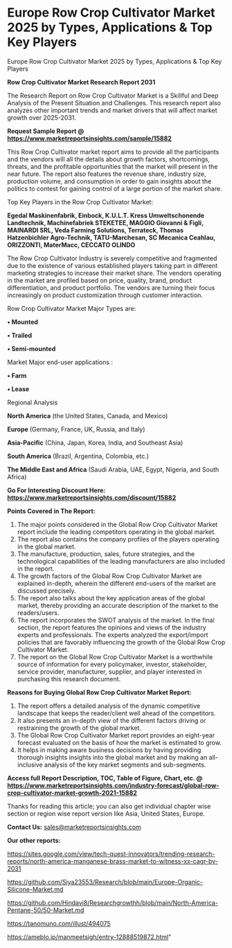 # Europe Row Crop Cultivator Market 2025 by Types, Applications & Top Key Players
Europe Row Crop Cultivator Market 2025 by Types, Applications & Top Key Players

<strong>Row Crop Cultivator Market Research Report 2031</strong>

The Research Report on Row Crop Cultivator Market is a Skillful and Deep Analysis of the Present Situation and Challenges. This research report also analyzes other important trends and market drivers that will affect market growth over 2025-2031.

<strong>Request Sample Report @ <a href=https://www.marketreportsinsights.com/sample/15882>https://www.marketreportsinsights.com/sample/15882</a></strong>

This Row Crop Cultivator market report aims to provide all the participants and the vendors will all the details about growth factors, shortcomings, threats, and the profitable opportunities that the market will present in the near future. The report also features the revenue share, industry size, production volume, and consumption in order to gain insights about the politics to contest for gaining control of a large portion of the market share.

Top Key Players in the Row Crop Cultivator Market:

<strong>Egedal Maskinenfabrik, Einbock, K.U.L.T. Kress Umweltschonende Landtechnik, Machinefabriek STEKETEE, MAGGIO Giovanni & Figli, MAINARDI SRL, Veda Farming Solutions, Terrateck, Thomas Hatzenbichler Agro-Technik, TATU-Marchesan, SC Mecanica Ceahlau, ORIZZONTI, MaterMacc, CECCATO OLINDO</strong>

The Row Crop Cultivator Industry is severely competitive and fragmented due to the existence of various established players taking part in different marketing strategies to increase their market share. The vendors operating in the market are profiled based on price, quality, brand, product differentiation, and product portfolio. The vendors are turning their focus increasingly on product customization through customer interaction.

Row Crop Cultivator Market Major Types are:

<strong>• Mounted

• Trailed

• Semi-mounted</strong>

Market Major end-user applications :

<strong>• Farm

• Lease</strong>

Regional Analysis

</u><strong><b>North America</b></strong> (the United States, Canada, and Mexico)

<strong><b>Europe </b></strong>(Germany, France, UK, Russia, and Italy)

<strong><b>Asia-Pacific</b></strong> (China, Japan, Korea, India, and Southeast Asia)

<strong><b>South America</b></strong> (Brazil, Argentina, Colombia, etc.)

<strong><b>The Middle East and Africa</b></strong> (Saudi Arabia, UAE, Egypt, Nigeria, and South Africa)

<strong>Go For Interesting Discount Here: <a href=https://www.marketreportsinsights.com/discount/15882>https://www.marketreportsinsights.com/discount/15882</a></strong>

<strong>Points Covered in The Report:</strong>
<ol>
  <li>The major points considered in the Global Row Crop Cultivator Market report include the leading competitors operating in the global market.</li>
  <li>The report also contains the company profiles of the players operating in the global market.</li>
  <li>The manufacture, production, sales, future strategies, and the technological capabilities of the leading manufacturers are also included in the report.</li>
  <li>The growth factors of the Global Row Crop Cultivator Market are explained in-depth, wherein the different end-users of the market are discussed precisely.</li>
  <li>The report also talks about the key application areas of the global market, thereby providing an accurate description of the market to the readers/users.</li>
  <li>The report incorporates the SWOT analysis of the market. In the final section, the report features the opinions and views of the industry experts and professionals. The experts analyzed the export/import policies that are favorably influencing the growth of the Global Row Crop Cultivator Market.</li>
  <li>The report on the Global Row Crop Cultivator Market is a worthwhile source of information for every policymaker, investor, stakeholder, service provider, manufacturer, supplier, and player interested in purchasing this research document.</li>
</ol>
<strong>Reasons for Buying Global Row Crop Cultivator Market Report:</strong>

<ol>
  <li>The report offers a detailed analysis of the dynamic competitive landscape that keeps the reader/client well ahead of the competitors.</li>
  <li>It also presents an in-depth view of the different factors driving or restraining the growth of the global market.</li>
  <li>The Global Row Crop Cultivator Market report provides an eight-year forecast evaluated on the basis of how the market is estimated to grow.</li>
  <li>It helps in making aware business decisions by having providing thorough insights insights into the global market and by making an all-inclusive analysis of the key market segments and sub-segments.</li>
</ol>
<strong>Access full Report Description, TOC, Table of Figure, Chart, etc. @ <a href=https://www.marketreportsinsights.com/industry-forecast/global-row-crop-cultivator-market-growth-2021-15882>https://www.marketreportsinsights.com/industry-forecast/global-row-crop-cultivator-market-growth-2021-15882</a></strong>


Thanks for reading this article; you can also get individual chapter wise section or region wise report version like Asia, United States, Europe.

<strong>Contact Us:</strong>
sales@marketreportsinsights.com

<strong>Our other reports:</strong>

<a href=https://sites.google.com/view/tech-quest-innovators/trending-research-reports/north-america-manganese-brass-market-to-witness-xx-cagr-by-2031>https://sites.google.com/view/tech-quest-innovators/trending-research-reports/north-america-manganese-brass-market-to-witness-xx-cagr-by-2031</a>

<a href=https://github.com/Siya23553/Research/blob/main/Europe-Organic-Silicone-Market.md>https://github.com/Siya23553/Research/blob/main/Europe-Organic-Silicone-Market.md</a>

<a href=https://github.com/Hindavi8/Researchgrowthh/blob/main/North-America-Pentane-50/50-Market.md>https://github.com/Hindavi8/Researchgrowthh/blob/main/North-America-Pentane-50/50-Market.md</a>

<a href=https://tanomuno.com/illust/494075>https://tanomuno.com/illust/494075</a>

<a href=https://ameblo.jp/manmeetsigh/entry-12888519872.html>https://ameblo.jp/manmeetsigh/entry-12888519872.html</a>"

